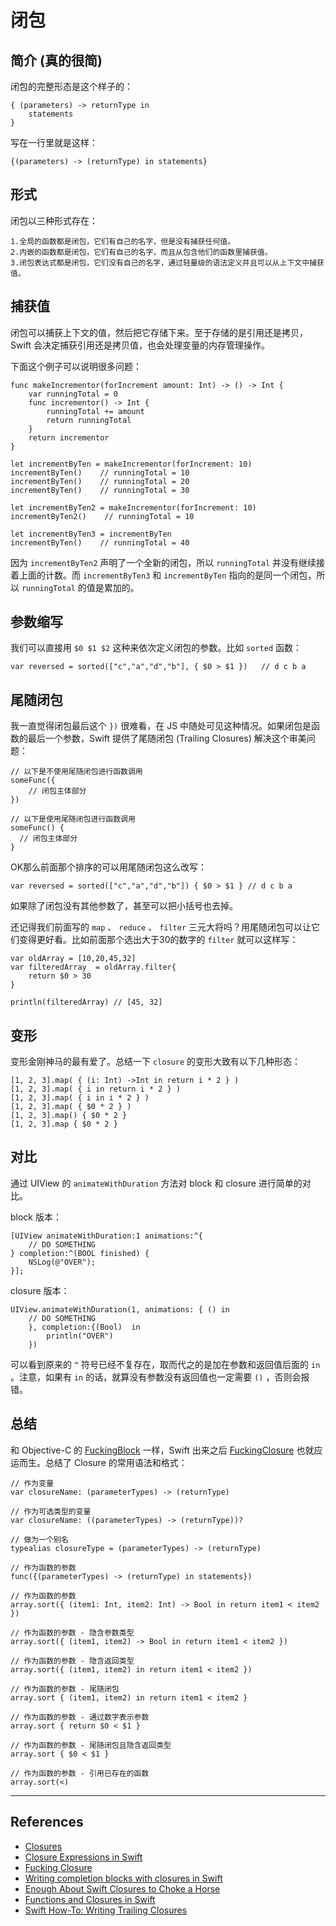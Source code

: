 # 闭包

## 简介 (真的很简)

闭包的完整形态是这个样子的：

    { (parameters) -> returnType in
        statements
    }

写在一行里就是这样：

    {(parameters) -> (returnType) in statements}


## 形式

闭包以三种形式存在：

    1.全局的函数都是闭包，它们有自己的名字，但是没有捕获任何值。
    2.内嵌的函数都是闭包，它们有自己的名字，而且从包含他们的函数里捕获值。
    3.闭包表达式都是闭包，它们没有自己的名字，通过轻量级的语法定义并且可以从上下文中捕获值。



## 捕获值

闭包可以捕获上下文的值，然后把它存储下来。至于存储的是引用还是拷贝，Swift 会决定捕获引用还是拷贝值，也会处理变量的内存管理操作。

下面这个例子可以说明很多问题：

    func makeIncrementor(forIncrement amount: Int) -> () -> Int {
        var runningTotal = 0
        func incrementor() -> Int {
            runningTotal += amount
            return runningTotal
        }
        return incrementor
    }

    let incrementByTen = makeIncrementor(forIncrement: 10)
    incrementByTen()    // runningTotal = 10
    incrementByTen()    // runningTotal = 20
    incrementByTen()    // runningTotal = 30

    let incrementByTen2 = makeIncrementor(forIncrement: 10)
    incrementByTen2()    // runningTotal = 10

    let incrementByTen3 = incrementByTen
    incrementByTen()    // runningTotal = 40

因为 `incrementByTen2` 声明了一个全新的闭包，所以 `runningTotal` 并没有继续接着上面的计数。而 `incrementByTen3` 和 `incrementByTen` 指向的是同一个闭包，所以 `runningTotal` 的值是累加的。




## 参数缩写

我们可以直接用 `$0 $1 $2` 这种来依次定义闭包的参数。比如 `sorted` 函数：

    var reversed = sorted(["c","a","d","b"], { $0 > $1 })   // d c b a


## 尾随闭包

我一直觉得闭包最后这个 `})` 很难看，在 JS 中随处可见这种情况。如果闭包是函数的最后一个参数，Swift 提供了尾随闭包 (Trailing Closures) 解决这个审美问题：

    // 以下是不使用尾随闭包进行函数调用
    someFunc({
        // 闭包主体部分
    })

    // 以下是使用尾随闭包进行函数调用
    someFunc() {
      // 闭包主体部分
    }

OK那么前面那个排序的可以用尾随闭包这么改写：

    var reversed = sorted(["c","a","d","b"]) { $0 > $1 } // d c b a


如果除了闭包没有其他参数了，甚至可以把小括号也去掉。

还记得我们前面写的 `map` 、 `reduce` 、 `filter` 三元大将吗？用尾随闭包可以让它们变得更好看。比如前面那个选出大于30的数字的 `filter` 就可以这样写：

    var oldArray = [10,20,45,32]
    var filteredArray  = oldArray.filter{
        return $0 > 30
    }

    println(filteredArray) // [45, 32]

## 变形

变形金刚神马的最有爱了。总结一下 `closure` 的变形大致有以下几种形态：

    [1, 2, 3].map( { (i: Int) ->Int in return i * 2 } )
    [1, 2, 3].map( { i in return i * 2 } )
    [1, 2, 3].map( { i in i * 2 } )
    [1, 2, 3].map( { $0 * 2 } )
    [1, 2, 3].map() { $0 * 2 }
    [1, 2, 3].map { $0 * 2 }


## 对比

通过 UIView 的 `animateWithDuration` 方法对 block 和 closure 进行简单的对比。

block 版本：

    [UIView animateWithDuration:1 animations:^{
        // DO SOMETHING
    } completion:^(BOOL finished) {
        NSLog(@"OVER");
    }];

closure 版本：

    UIView.animateWithDuration(1, animations: { () in 
        // DO SOMETHING
        }, completion:{(Bool)  in
            println("OVER")
        })

可以看到原来的 `^` 符号已经不复存在，取而代之的是加在参数和返回值后面的 `in` 。注意，如果有 `in` 的话，就算没有参数没有返回值也一定需要 `()` ，否则会报错。




## 总结

和 Objective-C 的 [FuckingBlock](http://fuckingblocksyntax.com/) 一样，Swift 出来之后 [FuckingClosure](http://fuckingclosuresyntax.com/) 也就应运而生。总结了 Closure 的常用语法和格式：

    // 作为变量
    var closureName: (parameterTypes) -> (returnType)

    // 作为可选类型的变量
    var closureName: ((parameterTypes) -> (returnType))?

    // 做为一个别名
    typealias closureType = (parameterTypes) -> (returnType)
    
    // 作为函数的参数
    func({(parameterTypes) -> (returnType) in statements})

    // 作为函数的参数
    array.sort({ (item1: Int, item2: Int) -> Bool in return item1 < item2 })
    
    // 作为函数的参数 - 隐含参数类型
    array.sort({ (item1, item2) -> Bool in return item1 < item2 })

    // 作为函数的参数 - 隐含返回类型
    array.sort({ (item1, item2) in return item1 < item2 })

    // 作为函数的参数 - 尾随闭包
    array.sort { (item1, item2) in return item1 < item2 }

    // 作为函数的参数 - 通过数字表示参数
    array.sort { return $0 < $1 }

    // 作为函数的参数 - 尾随闭包且隐含返回类型
    array.sort { $0 < $1 }

    // 作为函数的参数 - 引用已存在的函数
    array.sort(<)


*** 

## References


- [Closures](https://developer.apple.com/library/ios/documentation/Swift/Conceptual/Swift_Programming_Language/Closures.html)
- [Closure Expressions in Swift](http://www.codingexplorer.com/closure-expressions-swift/)
- [Fucking Closure](http://fuckingclosuresyntax.com/)
- [Writing completion blocks with closures in Swift](https://www.codefellows.org/blog/writing-completion-blocks-with-closures-in-swift)
- [Enough About Swift Closures to Choke a Horse](http://www.informit.com/articles/article.aspx?p=2234250)
- [Functions and Closures in Swift](http://code.martinrue.com/posts/functions-and-closures-in-swift)
- [Swift How-To: Writing Trailing Closures](http://www.willowtreeapps.com/blog/10-ways-to-write-a-trailing-closure-in-swift/)
